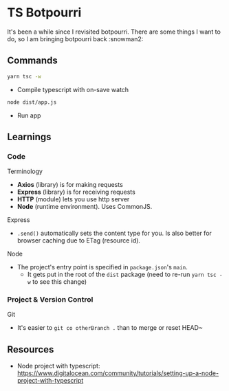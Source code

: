 # TS Botpourri

It's been a while since I revisited botpourri. There are some things I want to do, so I am bringing botpourri back :snowman2:

## Commands

```bash
yarn tsc -w
```

- Compile typescript with on-save watch

```bash
node dist/app.js
```

- Run app

## Learnings

### Code

Terminology

- **Axios** (library) is for making requests
- **Express** (library) is for receiving requests
- **HTTP** (module) lets you use http server
- **Node** (runtime environment). Uses CommonJS.

Express

- `.send()` automatically sets the content type for you. Is also better for browser caching due to ETag (resource id).

Node

- The project's entry point is specified in `package.json`'s `main`.
  - It gets put in the root of the `dist` package (need to re-run `yarn tsc -w` to see this change)

### Project & Version Control

Git

- It's easier to `git co otherBranch .` than to merge or reset HEAD~

## Resources

- Node project with typescript: https://www.digitalocean.com/community/tutorials/setting-up-a-node-project-with-typescript
